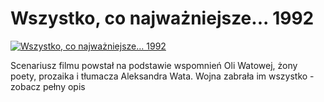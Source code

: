 Wszystko, co najważniejsze... 1992 
=============
[![Wszystko, co najważniejsze... 1992 ](http://vidos.pl/images/player.gif)](http://vidos.pl/wszystko-co-najwazniejsze-1992)

 Scenariusz filmu powstał na podstawie wspomnień Oli Watowej, żony poety, prozaika i tłumacza Aleksandra Wata. Wojna zabrała im wszystko - zobacz pełny opis

